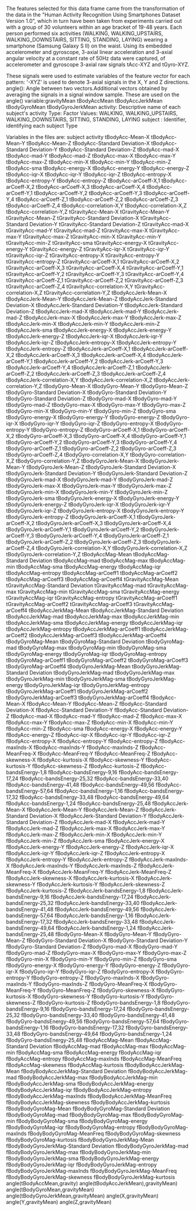 The features selected for this data frame came from the transformation of the data in the "Human Activity Recognition Using Smartphones Dataset Version 1.0", which in turn have been taken from experiments carried out with a group of 30 volunteers within an age bracket of 19-48 years. Each person performed six activities (WALKING, WALKING_UPSTAIRS, WALKING_DOWNSTAIRS, SITTING, STANDING, LAYING) wearing a smartphone (Samsung Galaxy S II) on the waist. Using its embedded accelerometer and gyroscope, 3-axial linear acceleration and 3-axial angular velocity at a constant rate of 50Hz data were captured, of accelerometer and gyroscope 3-axial raw signals tAcc-XYZ and tGyro-XYZ.

These signals were used to estimate variables of the feature vector for each pattern:
'-XYZ' is used to denote 3-axial signals in the X, Y and Z directions. angle(): Angle between two vectors.Additional vectors obtained by averaging the signals in a signal window sample. These are used on the angle() variable:gravityMean tBodyAccMean tBodyAccJerkMean tBodyGyroMean tBodyGyroJerkMean
activity: Descriptive name of each subject's activity Type: Factor Values: WALKING, WALKING_UPSTAIRS, WALKING_DOWNSTAIRS, SITTING, STANDING, LAYING
subject : Identifier, identifying each subject Type

Variables in the files are:
subject
activity
tBodyAcc-Mean-X
tBodyAcc-Mean-Y
tBodyAcc-Mean-Z
tBodyAcc-Standard Deviation-X
tBodyAcc-Standard Deviation-Y
tBodyAcc-Standard Deviation-Z
tBodyAcc-mad-X
tBodyAcc-mad-Y
tBodyAcc-mad-Z
tBodyAcc-max-X
tBodyAcc-max-Y
tBodyAcc-max-Z
tBodyAcc-min-X
tBodyAcc-min-Y
tBodyAcc-min-Z
tBodyAcc-sma
tBodyAcc-energy-X
tBodyAcc-energy-Y
tBodyAcc-energy-Z
tBodyAcc-iqr-X
tBodyAcc-iqr-Y
tBodyAcc-iqr-Z
tBodyAcc-entropy-X
tBodyAcc-entropy-Y
tBodyAcc-entropy-Z
tBodyAcc-arCoeff-X,1
tBodyAcc-arCoeff-X,2
tBodyAcc-arCoeff-X,3
tBodyAcc-arCoeff-X,4
tBodyAcc-arCoeff-Y,1
tBodyAcc-arCoeff-Y,2
tBodyAcc-arCoeff-Y,3
tBodyAcc-arCoeff-Y,4
tBodyAcc-arCoeff-Z,1
tBodyAcc-arCoeff-Z,2
tBodyAcc-arCoeff-Z,3
tBodyAcc-arCoeff-Z,4
tBodyAcc-correlation-X,Y
tBodyAcc-correlation-X,Z
tBodyAcc-correlation-Y,Z
tGravityAcc-Mean-X
tGravityAcc-Mean-Y
tGravityAcc-Mean-Z
tGravityAcc-Standard Deviation-X
tGravityAcc-Standard Deviation-Y
tGravityAcc-Standard Deviation-Z
tGravityAcc-mad-X
tGravityAcc-mad-Y
tGravityAcc-mad-Z
tGravityAcc-max-X
tGravityAcc-max-Y
tGravityAcc-max-Z
tGravityAcc-min-X
tGravityAcc-min-Y
tGravityAcc-min-Z
tGravityAcc-sma
tGravityAcc-energy-X
tGravityAcc-energy-Y
tGravityAcc-energy-Z
tGravityAcc-iqr-X
tGravityAcc-iqr-Y
tGravityAcc-iqr-Z
tGravityAcc-entropy-X
tGravityAcc-entropy-Y
tGravityAcc-entropy-Z
tGravityAcc-arCoeff-X,1
tGravityAcc-arCoeff-X,2
tGravityAcc-arCoeff-X,3
tGravityAcc-arCoeff-X,4
tGravityAcc-arCoeff-Y,1
tGravityAcc-arCoeff-Y,2
tGravityAcc-arCoeff-Y,3
tGravityAcc-arCoeff-Y,4
tGravityAcc-arCoeff-Z,1
tGravityAcc-arCoeff-Z,2
tGravityAcc-arCoeff-Z,3
tGravityAcc-arCoeff-Z,4
tGravityAcc-correlation-X,Y
tGravityAcc-correlation-X,Z
tGravityAcc-correlation-Y,Z
tBodyAccJerk-Mean-X
tBodyAccJerk-Mean-Y
tBodyAccJerk-Mean-Z
tBodyAccJerk-Standard Deviation-X
tBodyAccJerk-Standard Deviation-Y
tBodyAccJerk-Standard Deviation-Z
tBodyAccJerk-mad-X
tBodyAccJerk-mad-Y
tBodyAccJerk-mad-Z
tBodyAccJerk-max-X
tBodyAccJerk-max-Y
tBodyAccJerk-max-Z
tBodyAccJerk-min-X
tBodyAccJerk-min-Y
tBodyAccJerk-min-Z
tBodyAccJerk-sma
tBodyAccJerk-energy-X
tBodyAccJerk-energy-Y
tBodyAccJerk-energy-Z
tBodyAccJerk-iqr-X
tBodyAccJerk-iqr-Y
tBodyAccJerk-iqr-Z
tBodyAccJerk-entropy-X
tBodyAccJerk-entropy-Y
tBodyAccJerk-entropy-Z
tBodyAccJerk-arCoeff-X,1
tBodyAccJerk-arCoeff-X,2
tBodyAccJerk-arCoeff-X,3
tBodyAccJerk-arCoeff-X,4
tBodyAccJerk-arCoeff-Y,1
tBodyAccJerk-arCoeff-Y,2
tBodyAccJerk-arCoeff-Y,3
tBodyAccJerk-arCoeff-Y,4
tBodyAccJerk-arCoeff-Z,1
tBodyAccJerk-arCoeff-Z,2
tBodyAccJerk-arCoeff-Z,3
tBodyAccJerk-arCoeff-Z,4
tBodyAccJerk-correlation-X,Y
tBodyAccJerk-correlation-X,Z
tBodyAccJerk-correlation-Y,Z
tBodyGyro-Mean-X
tBodyGyro-Mean-Y
tBodyGyro-Mean-Z
tBodyGyro-Standard Deviation-X
tBodyGyro-Standard Deviation-Y
tBodyGyro-Standard Deviation-Z
tBodyGyro-mad-X
tBodyGyro-mad-Y
tBodyGyro-mad-Z
tBodyGyro-max-X
tBodyGyro-max-Y
tBodyGyro-max-Z
tBodyGyro-min-X
tBodyGyro-min-Y
tBodyGyro-min-Z
tBodyGyro-sma
tBodyGyro-energy-X
tBodyGyro-energy-Y
tBodyGyro-energy-Z
tBodyGyro-iqr-X
tBodyGyro-iqr-Y
tBodyGyro-iqr-Z
tBodyGyro-entropy-X
tBodyGyro-entropy-Y
tBodyGyro-entropy-Z
tBodyGyro-arCoeff-X,1
tBodyGyro-arCoeff-X,2
tBodyGyro-arCoeff-X,3
tBodyGyro-arCoeff-X,4
tBodyGyro-arCoeff-Y,1
tBodyGyro-arCoeff-Y,2
tBodyGyro-arCoeff-Y,3
tBodyGyro-arCoeff-Y,4
tBodyGyro-arCoeff-Z,1
tBodyGyro-arCoeff-Z,2
tBodyGyro-arCoeff-Z,3
tBodyGyro-arCoeff-Z,4
tBodyGyro-correlation-X,Y
tBodyGyro-correlation-X,Z
tBodyGyro-correlation-Y,Z
tBodyGyroJerk-Mean-X
tBodyGyroJerk-Mean-Y
tBodyGyroJerk-Mean-Z
tBodyGyroJerk-Standard Deviation-X
tBodyGyroJerk-Standard Deviation-Y
tBodyGyroJerk-Standard Deviation-Z
tBodyGyroJerk-mad-X
tBodyGyroJerk-mad-Y
tBodyGyroJerk-mad-Z
tBodyGyroJerk-max-X
tBodyGyroJerk-max-Y
tBodyGyroJerk-max-Z
tBodyGyroJerk-min-X
tBodyGyroJerk-min-Y
tBodyGyroJerk-min-Z
tBodyGyroJerk-sma
tBodyGyroJerk-energy-X
tBodyGyroJerk-energy-Y
tBodyGyroJerk-energy-Z
tBodyGyroJerk-iqr-X
tBodyGyroJerk-iqr-Y
tBodyGyroJerk-iqr-Z
tBodyGyroJerk-entropy-X
tBodyGyroJerk-entropy-Y
tBodyGyroJerk-entropy-Z
tBodyGyroJerk-arCoeff-X,1
tBodyGyroJerk-arCoeff-X,2
tBodyGyroJerk-arCoeff-X,3
tBodyGyroJerk-arCoeff-X,4
tBodyGyroJerk-arCoeff-Y,1
tBodyGyroJerk-arCoeff-Y,2
tBodyGyroJerk-arCoeff-Y,3
tBodyGyroJerk-arCoeff-Y,4
tBodyGyroJerk-arCoeff-Z,1
tBodyGyroJerk-arCoeff-Z,2
tBodyGyroJerk-arCoeff-Z,3
tBodyGyroJerk-arCoeff-Z,4
tBodyGyroJerk-correlation-X,Y
tBodyGyroJerk-correlation-X,Z
tBodyGyroJerk-correlation-Y,Z
tBodyAccMag-Mean
tBodyAccMag-Standard Deviation
tBodyAccMag-mad
tBodyAccMag-max
tBodyAccMag-min
tBodyAccMag-sma
tBodyAccMag-energy
tBodyAccMag-iqr
tBodyAccMag-entropy
tBodyAccMag-arCoeff1
tBodyAccMag-arCoeff2
tBodyAccMag-arCoeff3
tBodyAccMag-arCoeff4
tGravityAccMag-Mean
tGravityAccMag-Standard Deviation
tGravityAccMag-mad
tGravityAccMag-max
tGravityAccMag-min
tGravityAccMag-sma
tGravityAccMag-energy
tGravityAccMag-iqr
tGravityAccMag-entropy
tGravityAccMag-arCoeff1
tGravityAccMag-arCoeff2
tGravityAccMag-arCoeff3
tGravityAccMag-arCoeff4
tBodyAccJerkMag-Mean
tBodyAccJerkMag-Standard Deviation
tBodyAccJerkMag-mad
tBodyAccJerkMag-max
tBodyAccJerkMag-min
tBodyAccJerkMag-sma
tBodyAccJerkMag-energy
tBodyAccJerkMag-iqr
tBodyAccJerkMag-entropy
tBodyAccJerkMag-arCoeff1
tBodyAccJerkMag-arCoeff2
tBodyAccJerkMag-arCoeff3
tBodyAccJerkMag-arCoeff4
tBodyGyroMag-Mean
tBodyGyroMag-Standard Deviation
tBodyGyroMag-mad
tBodyGyroMag-max
tBodyGyroMag-min
tBodyGyroMag-sma
tBodyGyroMag-energy
tBodyGyroMag-iqr
tBodyGyroMag-entropy
tBodyGyroMag-arCoeff1
tBodyGyroMag-arCoeff2
tBodyGyroMag-arCoeff3
tBodyGyroMag-arCoeff4
tBodyGyroJerkMag-Mean
tBodyGyroJerkMag-Standard Deviation
tBodyGyroJerkMag-mad
tBodyGyroJerkMag-max
tBodyGyroJerkMag-min
tBodyGyroJerkMag-sma
tBodyGyroJerkMag-energy
tBodyGyroJerkMag-iqr
tBodyGyroJerkMag-entropy
tBodyGyroJerkMag-arCoeff1
tBodyGyroJerkMag-arCoeff2
tBodyGyroJerkMag-arCoeff3
tBodyGyroJerkMag-arCoeff4
fBodyAcc-Mean-X
fBodyAcc-Mean-Y
fBodyAcc-Mean-Z
fBodyAcc-Standard Deviation-X
fBodyAcc-Standard Deviation-Y
fBodyAcc-Standard Deviation-Z
fBodyAcc-mad-X
fBodyAcc-mad-Y
fBodyAcc-mad-Z
fBodyAcc-max-X
fBodyAcc-max-Y
fBodyAcc-max-Z
fBodyAcc-min-X
fBodyAcc-min-Y
fBodyAcc-min-Z
fBodyAcc-sma
fBodyAcc-energy-X
fBodyAcc-energy-Y
fBodyAcc-energy-Z
fBodyAcc-iqr-X
fBodyAcc-iqr-Y
fBodyAcc-iqr-Z
fBodyAcc-entropy-X
fBodyAcc-entropy-Y
fBodyAcc-entropy-Z
fBodyAcc-maxInds-X
fBodyAcc-maxInds-Y
fBodyAcc-maxInds-Z
fBodyAcc-MeanFreq-X
fBodyAcc-MeanFreq-Y
fBodyAcc-MeanFreq-Z
fBodyAcc-skewness-X
fBodyAcc-kurtosis-X
fBodyAcc-skewness-Y
fBodyAcc-kurtosis-Y
fBodyAcc-skewness-Z
fBodyAcc-kurtosis-Z
fBodyAcc-bandsEnergy-1,8
fBodyAcc-bandsEnergy-9,16
fBodyAcc-bandsEnergy-17,24
fBodyAcc-bandsEnergy-25,32
fBodyAcc-bandsEnergy-33,40
fBodyAcc-bandsEnergy-41,48
fBodyAcc-bandsEnergy-49,56
fBodyAcc-bandsEnergy-57,64
fBodyAcc-bandsEnergy-1,16
fBodyAcc-bandsEnergy-17,32
fBodyAcc-bandsEnergy-33,48
fBodyAcc-bandsEnergy-49,64
fBodyAcc-bandsEnergy-1,24
fBodyAcc-bandsEnergy-25,48
fBodyAccJerk-Mean-X
fBodyAccJerk-Mean-Y
fBodyAccJerk-Mean-Z
fBodyAccJerk-Standard Deviation-X
fBodyAccJerk-Standard Deviation-Y
fBodyAccJerk-Standard Deviation-Z
fBodyAccJerk-mad-X
fBodyAccJerk-mad-Y
fBodyAccJerk-mad-Z
fBodyAccJerk-max-X
fBodyAccJerk-max-Y
fBodyAccJerk-max-Z
fBodyAccJerk-min-X
fBodyAccJerk-min-Y
fBodyAccJerk-min-Z
fBodyAccJerk-sma
fBodyAccJerk-energy-X
fBodyAccJerk-energy-Y
fBodyAccJerk-energy-Z
fBodyAccJerk-iqr-X
fBodyAccJerk-iqr-Y
fBodyAccJerk-iqr-Z
fBodyAccJerk-entropy-X
fBodyAccJerk-entropy-Y
fBodyAccJerk-entropy-Z
fBodyAccJerk-maxInds-X
fBodyAccJerk-maxInds-Y
fBodyAccJerk-maxInds-Z
fBodyAccJerk-MeanFreq-X
fBodyAccJerk-MeanFreq-Y
fBodyAccJerk-MeanFreq-Z
fBodyAccJerk-skewness-X
fBodyAccJerk-kurtosis-X
fBodyAccJerk-skewness-Y
fBodyAccJerk-kurtosis-Y
fBodyAccJerk-skewness-Z
fBodyAccJerk-kurtosis-Z
fBodyAccJerk-bandsEnergy-1,8
fBodyAccJerk-bandsEnergy-9,16
fBodyAccJerk-bandsEnergy-17,24
fBodyAccJerk-bandsEnergy-25,32
fBodyAccJerk-bandsEnergy-33,40
fBodyAccJerk-bandsEnergy-41,48
fBodyAccJerk-bandsEnergy-49,56
fBodyAccJerk-bandsEnergy-57,64
fBodyAccJerk-bandsEnergy-1,16
fBodyAccJerk-bandsEnergy-17,32
fBodyAccJerk-bandsEnergy-33,48
fBodyAccJerk-bandsEnergy-49,64
fBodyAccJerk-bandsEnergy-1,24
fBodyAccJerk-bandsEnergy-25,48
fBodyGyro-Mean-X
fBodyGyro-Mean-Y
fBodyGyro-Mean-Z
fBodyGyro-Standard Deviation-X
fBodyGyro-Standard Deviation-Y
fBodyGyro-Standard Deviation-Z
fBodyGyro-mad-X
fBodyGyro-mad-Y
fBodyGyro-mad-Z
fBodyGyro-max-X
fBodyGyro-max-Y
fBodyGyro-max-Z
fBodyGyro-min-X
fBodyGyro-min-Y
fBodyGyro-min-Z
fBodyGyro-sma
fBodyGyro-energy-X
fBodyGyro-energy-Y
fBodyGyro-energy-Z
fBodyGyro-iqr-X
fBodyGyro-iqr-Y
fBodyGyro-iqr-Z
fBodyGyro-entropy-X
fBodyGyro-entropy-Y
fBodyGyro-entropy-Z
fBodyGyro-maxInds-X
fBodyGyro-maxInds-Y
fBodyGyro-maxInds-Z
fBodyGyro-MeanFreq-X
fBodyGyro-MeanFreq-Y
fBodyGyro-MeanFreq-Z
fBodyGyro-skewness-X
fBodyGyro-kurtosis-X
fBodyGyro-skewness-Y
fBodyGyro-kurtosis-Y
fBodyGyro-skewness-Z
fBodyGyro-kurtosis-Z
fBodyGyro-bandsEnergy-1,8
fBodyGyro-bandsEnergy-9,16
fBodyGyro-bandsEnergy-17,24
fBodyGyro-bandsEnergy-25,32
fBodyGyro-bandsEnergy-33,40
fBodyGyro-bandsEnergy-41,48
fBodyGyro-bandsEnergy-49,56
fBodyGyro-bandsEnergy-57,64
fBodyGyro-bandsEnergy-1,16
fBodyGyro-bandsEnergy-17,32
fBodyGyro-bandsEnergy-33,48
fBodyGyro-bandsEnergy-49,64
fBodyGyro-bandsEnergy-1,24
fBodyGyro-bandsEnergy-25,48
fBodyAccMag-Mean
fBodyAccMag-Standard Deviation
fBodyAccMag-mad
fBodyAccMag-max
fBodyAccMag-min
fBodyAccMag-sma
fBodyAccMag-energy
fBodyAccMag-iqr
fBodyAccMag-entropy
fBodyAccMag-maxInds
fBodyAccMag-MeanFreq
fBodyAccMag-skewness
fBodyAccMag-kurtosis
fBodyBodyAccJerkMag-Mean
fBodyBodyAccJerkMag-Standard Deviation
fBodyBodyAccJerkMag-mad
fBodyBodyAccJerkMag-max
fBodyBodyAccJerkMag-min
fBodyBodyAccJerkMag-sma
fBodyBodyAccJerkMag-energy
fBodyBodyAccJerkMag-iqr
fBodyBodyAccJerkMag-entropy
fBodyBodyAccJerkMag-maxInds
fBodyBodyAccJerkMag-MeanFreq
fBodyBodyAccJerkMag-skewness
fBodyBodyAccJerkMag-kurtosis
fBodyBodyGyroMag-Mean
fBodyBodyGyroMag-Standard Deviation
fBodyBodyGyroMag-mad
fBodyBodyGyroMag-max
fBodyBodyGyroMag-min
fBodyBodyGyroMag-sma
fBodyBodyGyroMag-energy
fBodyBodyGyroMag-iqr
fBodyBodyGyroMag-entropy
fBodyBodyGyroMag-maxInds
fBodyBodyGyroMag-MeanFreq
fBodyBodyGyroMag-skewness
fBodyBodyGyroMag-kurtosis
fBodyBodyGyroJerkMag-Mean
fBodyBodyGyroJerkMag-Standard Deviation
fBodyBodyGyroJerkMag-mad
fBodyBodyGyroJerkMag-max
fBodyBodyGyroJerkMag-min
fBodyBodyGyroJerkMag-sma
fBodyBodyGyroJerkMag-energy
fBodyBodyGyroJerkMag-iqr
fBodyBodyGyroJerkMag-entropy
fBodyBodyGyroJerkMag-maxInds
fBodyBodyGyroJerkMag-MeanFreq
fBodyBodyGyroJerkMag-skewness
fBodyBodyGyroJerkMag-kurtosis
angle(tBodyAccMean,gravity)
angle(tBodyAccJerkMean),gravityMean)
angle(tBodyGyroMean,gravityMean)
angle(tBodyGyroJerkMean,gravityMean)
angle(X,gravityMean)
angle(Y,gravityMean)
angle(Z,gravityMean)
